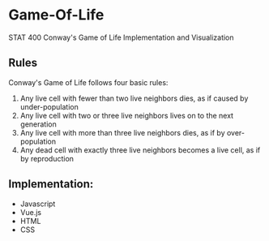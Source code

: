 # Game-Of-Life
STAT 400 Conway's Game of Life Implementation and Visualization

## Rules
Conway's Game of Life follows four basic rules:

1. Any live cell with fewer than two live neighbors dies, as if caused by under-population
2. Any live cell with two or three live neighbors lives on to the next generation
3. Any live cell with more than three live neighbors dies, as if by over-population
4. Any dead cell with exactly three live neighbors becomes a live cell, as if by reproduction

## Implementation:
* Javascript
* Vue.js
* HTML
* CSS
